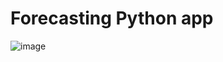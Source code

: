 # Forecasting Python app

![image](https://github.com/user-attachments/assets/dde701e8-314f-4a40-bd2d-a2853166d4c9)
